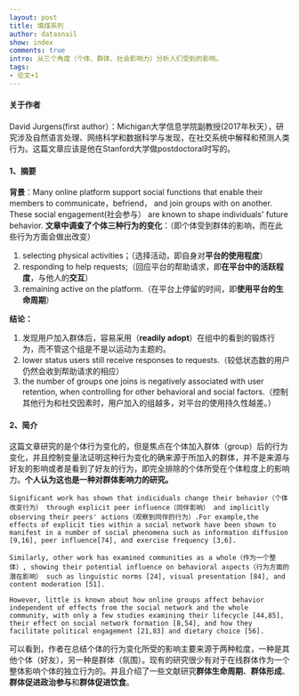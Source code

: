 ```yaml
---
layout: post
title: 填煤系列
author: datasnail
show: index
comments: true
intro: 从三个角度（个体、群体、社会影响力）分析人们受到的影响。
tags:
- 论文+1
---
```


#### 关于作者
David Jurgens(first author）：Michigan大学信息学院副教授(2017年秋天），研究涉及自然语言处理、网络科学和数据科学与发现，在社交系统中解释和预测人类行为。这篇文章应该是他在Stanford大学做postdoctoral时写的。

#### 1、摘要
**背景**：Many online platform support social functions that enable their members to communicate，befriend， and join groups with on another. These social engagement(社会参与） are known to shape individuals' future behavior.
**文章中调查了个体三种行为的变化**：（即个体受到群体的影响，而在此些行为方面会做出改变）
1. selecting physical activities；（选择活动，即自身对**平台的使用程度**）
2. responding to help requests;（回应平台的帮助请求，即**在平台中的活跃程度**，与他人的**交互**）
3. remaining active on the platform.（在平台上停留的时间，即**使用平台的生命周期**）

**结论：**
1. 发现用户加入群体后，容易采用（**readily adopt**）在组中的看到的锻炼行为，而不管这个组是不是以运动为主题的。
2. lower status users still receive responses to requests.（较低状态数的用户仍然会收到帮助请求的相应）
3. the number of groups one joins is negatively associated with user retention, when controlling for other behavioral and social factors.（控制其他行为和社交因素时，用户加入的组越多，对平台的使用持久性越差。）

#### 2、简介
这篇文章研究的是个体行为变化的，但是焦点在个体加入群体（group）后的行为变化，并且控制变量法证明这种行为变化的确来源于所加入的群体，并不是来源与好友的影响或者是看到了好友的行为，即完全排除的个体所受在个体粒度上的影响力。**个人认为这也是一种对群体影响力的研究。**

```
Significant work has shown that indiciduals change their behavior（个体改变行为） through explicit peer influence（同伴影响） and implicitly observing their peers' actions（观察到同伴的行为）.For example,the effects of explicit ties within a social network have been shown to manifest in a number of social phenomena such as information diffusion [9,16], peer influence[74], and exercise frequency [3,6].
```
```
Similarly, other work has examined communities as a whole（作为一个整体）, showing their potential influence on behavioral aspects（行为方面的潜在影响） such as linguistic norms [24], visual presentation [84], and content moderation [51]. 
```
```
However, little is known about how online groups affect behavior independent of effects from the social network and the whole community, with only a few studies examining their lifecycle [44,85], their effect on social network formation [8,54], and how they facilitate political engagement [21,83] and dietary choice [56]. 
```
可以看到，作者在总结个体的行为变化所受的影响主要来源于两种粒度，一种是其他个体（好友），另一种是群体（氛围）。现有的研究很少有对于在线群体作为一个整体影响个体的独立行为的。并且介绍了一些文献研究**群体生命周期**、**群体形成**、**群体促进政治参与**和**群体促进饮食**。






